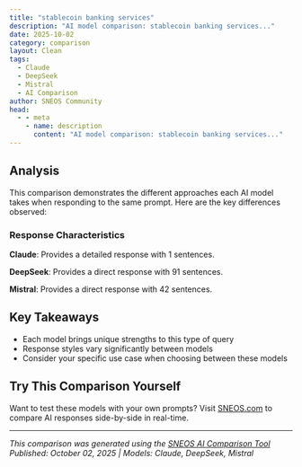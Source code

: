 ```yaml
---
title: "stablecoin banking services"
description: "AI model comparison: stablecoin banking services..."
date: 2025-10-02
category: comparison
layout: Clean
tags:
  - Claude
  - DeepSeek
  - Mistral
  - AI Comparison
author: SNEOS Community
head:
  - - meta
    - name: description
      content: "AI model comparison: stablecoin banking services..."
---
```


<ChatComparison
  title="stablecoin banking services"
  prompt="stablecoin banking services"
  :responses='{"Claude": "Stablecoin banking services are emerging financial services that bridge traditional banking and cryptocurrency, offering various products and features:\n\n## Core Services\n\n**Custody \u0026 Wallets**\n- Secure storage of stablecoins\n- Multi-signature wallets\n- Insurance coverage for digital assets\n\n**Payment Processing**\n- Cross-border transfers using stablecoins\n- Merchant payment solutions\n- Real-time settlement services\n\n**Lending \u0026 Borrowing**\n- Stablecoin-backed loans\n- Yield-earning deposit accounts\n- Overcollateralized lending protocols\n\n## Key Providers\n\n**Traditional Banks with Stablecoin Services**\n- JPMorgan (JPM Coin for institutional clients)\n- Goldman Sachs (custody services)\n- Bank of New York Mellon (digital asset custody)\n\n**Crypto-Native Banking**\n- Circle (USDC issuer \u002B banking services)\n- Paxos (USDP issuer \u002B financial infrastructure)\n- Coinbase (custody, payments, institutional services)\n\n**DeFi Protocols**\n- Compound (lending/borrowing)\n- Aave (money markets)\n- Curve (stablecoin trading)\n\n## Benefits\n\n- **Speed**: Near-instant settlement\n- **Cost**: Lower fees than traditional wire transfers\n- **Accessibility**: 24/7 availability\n- **Transparency**: Blockchain-based transaction records\n- **Global Reach**: Cross-border capabilities\n\n## Considerations\n\n- Regulatory uncertainty\n- Counterparty risk with stablecoin issuers\n- Technology risks\n- Limited FDIC insurance coverage\n\nWould you like me to elaborate on any specific aspect of stablecoin banking services?", "DeepSeek": "Of course. This is a complex and rapidly evolving area. Let\u0027s break down \u0022stablecoin banking services\u0022 into what it means, the key services being developed, the major players, the benefits, the risks, and the future outlook.\n\n### What Are Stablecoin Banking Services?\n\nIn simple terms, **stablecoin banking services** are financial products and platforms that allow individuals and businesses to use their stablecoins (cryptocurrencies pegged to a stable asset like the US dollar) in ways similar to traditional banking services.\n\nInstead of just holding stablecoins in a passive wallet, these services enable activities like earning interest, borrowing against holdings, making payments, and managing finances\u2014all while operating within the digital asset ecosystem.\n\n---\n\n### Core Services in the Stablecoin Banking Ecosystem\n\nThis ecosystem is a blend of traditional finance (TradFi) players entering the crypto space and native crypto companies (DeFi - Decentralized Finance) building new models.\n\n#### 1. Savings \u0026 Yield Generation (The Modern Savings Account)\nThis is the most popular service. Instead of a bank paying you a low interest rate on your USD deposits, you can lend your stablecoins to a protocol or institution for a much higher yield.\n* **How it Works:** Platforms pool user deposits and lend them to borrowers (e.g., traders, institutions) or use them in DeFi protocols for activities like liquidity provision. The interest earned is passed back to the depositor.\n* **Examples:**\n * **Centralized Platforms (CeFi):** **Coinbase** (USDC rewards), **Nexo**, **BlockFi** (before its collapse). These often feel like a traditional bank app.\n * **DeFi Protocols (Decentralized):** **Aave, Compound, Lido**. You interact directly with a smart contract, maintaining custody of your assets.\n\n#### 2. Lending \u0026 Borrowing (Using Crypto as Collateral)\nYou can use your cryptocurrency (like Bitcoin or Ethereum) as collateral to take out a loan in stablecoins. This allows you to access liquidity without having to sell your underlying assets (and potentially trigger a taxable event).\n* **How it Works:** You lock your crypto collateral in a smart contract and can borrow a percentage of its value in stablecoins (e.g., borrow up to 80% of your ETH\u0027s value in USDC).\n* **Examples:** Aave, Compound, MakerDAO.\n\n#### 3. Payments \u0026 Transfers\nStablecoins are revolutionizing payments by making them fast, cheap, and global.\n* **How it Works:** Instead of a slow and expensive SWIFT transfer, you can send USDC or USDT to anyone in the world with a crypto wallet in minutes for a few cents.\n* **Examples:**\n * **Cross-Border Business Payments:** Companies like **Circle** and **Ripple** are facilitating this for corporations.\n * **Remittances:** Services like **Bitso** in Latin America allow migrant workers to send money home cheaply.\n * **Card Payments:** Crypto debit cards from **Coinbase, Binance, or Crypto.com** automatically convert your stablecoins to fiat at the point of sale.\n\n#### 4. \u0022On-Ramp\u0022 and \u0022Off-Ramp\u0022 Services\nThese are the bridges between traditional fiat money and the crypto world.\n* **On-Ramp:** Converting your bank-held USD into stablecoins (e.g., using a service like **MoonPay** or an exchange like **Kraken**).\n* **Off-Ramp:** Converting your stablecoins back into fiat currency and sending it to your bank account.\n\n#### 5. Treasury Management for Businesses\nCompanies (especially in crypto) now hold stablecoins as part of their treasury. Services have emerged to help them manage these assets.\n* **Services Include:** Yield generation on corporate holdings, secure custody solutions, and tools for making payroll and vendor payments in stablecoins.\n* **Examples:** **BitGo, Anchorage Digital.**\n\n---\n\n### Key Players and Models\n\n| Player Type | Description | Examples |\n| :--- | :--- | :--- |\n| **Native Crypto Banks** | Built specifically for the digital asset era. Often offer a full suite of services. | **Silvergate Bank** (historically), **Signature Bank** (historically), **Bank Frick** (Liechtenstein). |\n| **Traditional Banks Adopting** | Legacy banks launching their own stablecoin or crypto custody services. | **BNY Mellon** (custody), **JPMorgan** (JPM Coin), **Soci\u00E9t\u00E9 G\u00E9n\u00E9rale** (issuing a stablecoin). |\n| **Centralized Finance (CeFi)** | Companies that act like banks but are not chartered banks. They custody your assets. | **Coinbase, Binance, Gemini, Kraken.** |\n| **DeFi Protocols** | Non-custodial, decentralized platforms running on smart contracts. You control your keys. | **Aave, Compound, Uniswap, MakerDAO.** |\n| **Stablecoin Issuers** | The entities that create and manage the stablecoins themselves. | **Circle (USDC), Tether (USDT), Paxos (USDP, PYUSD).** |\n\n---\n\n### Benefits of Stablecoin Banking Services\n\n1. **Higher Yield Potential:** Significantly higher interest rates compared to traditional savings accounts (though with higher risk).\n2. **Global Accessibility:** Anyone with an internet connection can access these services, bypassing geographic restrictions.\n3. **Efficiency \u0026 Speed:** 24/7 operation, instant settlement, and low transaction fees for transfers.\n4. **Financial Innovation:** Enables new models like collateralized lending and programmable money.\n5. **Self-Custody (in DeFi):** You maintain direct control over your assets, reducing counterparty risk with a bank.\n\n---\n\n### Significant Risks and Challenges\n\n1. **Counterparty Risk:** The entity holding your funds could fail, be hacked, or become insolvent. The collapses of **FTX, BlockFi, Celsius, Silicon Valley Bank** (which held Circle\u0027s reserves), and others are stark reminders.\n2. **Regulatory Uncertainty:** The regulatory landscape is unclear. A government crackdown could disrupt or shut down services. Are stablecoins securities? Who regulates them?\n3. **Smart Contract Risk (DeFi):** The code underlying a DeFi protocol could have a bug or vulnerability that is exploited by hackers, leading to loss of funds.\n4. **Stablecoin Peg Risk:** While designed to be stable, a stablecoin can temporarily \u0022de-peg\u0022 from its $1 value (as happened with UST\u0027s collapse) if there is a crisis of confidence or a run on its reserves.\n5. **Liquidity Risk:** In times of market stress, you may not be able to withdraw your funds or exit your positions easily.\n6. **Complexity \u0026 Scams:** The space is technically complex and rife with phishing scams and fraudulent platforms.\n\n### The Future Outlook\n\nThe future of stablecoin banking services lies in **integration and regulation**.\n\n* **Institutional Adoption:** Major banks and financial institutions will continue to build or partner with crypto-native firms to offer these services to their clients.\n* **Clearer Regulation:** The US and EU are actively working on regulatory frameworks (e.g., the EU\u0027s MiCA, US legislative proposals). This will bring legitimacy but also compliance requirements.\n* **Tokenization of Real-World Assets (RWAs):** The next frontier is using stablecoins and blockchain to represent traditional assets like stocks, bonds, and real estate, making them more liquid and easily transferable.\n\n**In summary, stablecoin banking services represent a paradigm shift towards a more open, global, and programmable financial system.** While they offer immense promise for efficiency and inclusion, they are currently a high-risk, high-reward frontier that requires careful due diligence and a clear understanding of the risks involved.", "Mistral": "Stablecoin banking services refer to financial services that leverage stablecoins, which are a type of cryptocurrency designed to maintain a stable value relative to a reference asset, such as the U.S. dollar. These services can include a variety of traditional banking functions adapted for the digital asset ecosystem. Here are some key aspects and services typically associated with stablecoin banking:\n\n### 1. **Deposits and Savings Accounts**\n - **Interest-Bearing Accounts:** Users can deposit stablecoins and earn interest, similar to traditional savings accounts.\n - **High-Yield Accounts:** Some platforms offer higher interest rates compared to traditional banks due to the efficiency and lower overhead costs of blockchain technology.\n\n### 2. **Lending and Borrowing**\n - **Stablecoin Loans:** Users can borrow stablecoins against their crypto assets as collateral.\n - **Peer-to-Peer Lending:** Platforms that facilitate direct lending between individuals using stablecoins.\n\n### 3. **Payments and Transfers**\n - **Cross-Border Payments:** Stablecoins can be used for fast and low-cost international transfers.\n - **Merchant Services:** Businesses can accept stablecoins as a form of payment, reducing the volatility risk associated with other cryptocurrencies.\n\n### 4. **Remittances**\n - **Global Remittances:** Stablecoins can be used to send money across borders quickly and at a lower cost compared to traditional remittance services.\n\n### 5. **Custody Services**\n - **Secure Storage:** Providing secure storage solutions for stablecoins, ensuring that assets are protected from theft and loss.\n - **Insurance:** Some services offer insurance to protect against loss or theft of stablecoins.\n\n### 6. **Trading and Exchange**\n - **Stablecoin Trading Pairs:** Platforms that allow users to trade stablecoins against other cryptocurrencies or fiat currencies.\n - **Arbitrage Opportunities:** Users can take advantage of price discrepancies between different exchanges.\n\n### 7. **Compliance and Regulation**\n - **KYC/AML:** Ensuring compliance with Know Your Customer (KYC) and Anti-Money Laundering (AML) regulations.\n - **Regulatory Reporting:** Providing necessary reporting to regulatory bodies to ensure compliance.\n\n### 8. **Integration with Traditional Banking**\n - **Bridge Services:** Facilitating the conversion between stablecoins and fiat currencies.\n - **Bank Accounts:** Offering traditional bank accounts that can be linked to stablecoin wallets.\n\n### 9. **DeFi Integration**\n - **Decentralized Finance (DeFi) Platforms:** Integrating stablecoins with DeFi platforms for various financial services like lending, borrowing, and yield farming.\n - **Smart Contracts:** Utilizing smart contracts for automated financial transactions involving stablecoins.\n\n### 10. **Customer Support**\n - **24/7 Support:** Providing round-the-clock customer support to address any issues or queries related to stablecoin banking services.\n - **Educational Resources:** Offering resources to educate users about stablecoins and their use cases.\n\n### Examples of Stablecoin Banking Services\n- **Celsius Network:** Offers interest-bearing accounts and lending services using stablecoins.\n- **BlockFi:** Provides high-yield savings accounts and crypto-backed loans.\n- **Anchorage:** Offers custody and trading services for stablecoins.\n- **Circle:** Provides USDC, a popular stablecoin, and associated financial services.\n\n### Challenges and Considerations\n- **Regulatory Environment:** Navigating the complex and evolving regulatory landscape for stablecoins.\n- **Security:** Ensuring the security of stablecoin transactions and storage.\n- **Liquidity:** Maintaining sufficient liquidity to support stablecoin banking services.\n- **Trust:** Building trust among users and regulatory bodies.\n\nStablecoin banking services are evolving rapidly, driven by the growing adoption of digital assets and the need for more stable and reliable financial instruments within the crypto ecosystem."}' 
  published-date="10:41"
/>

## Analysis

This comparison demonstrates the different approaches each AI model takes when responding to the same prompt. Here are the key differences observed:

### Response Characteristics

**Claude**: Provides a detailed response with 1 sentences. 

**DeepSeek**: Provides a direct response with 91 sentences. 

**Mistral**: Provides a direct response with 42 sentences. 

## Key Takeaways

- Each model brings unique strengths to this type of query
- Response styles vary significantly between models
- Consider your specific use case when choosing between these models

## Try This Comparison Yourself

Want to test these models with your own prompts? Visit [SNEOS.com](https://sneos.com) to compare AI responses side-by-side in real-time.

---

*This comparison was generated using the [SNEOS AI Comparison Tool](https://sneos.com)*
*Published: October 02, 2025 | Models: Claude, DeepSeek, Mistral*
